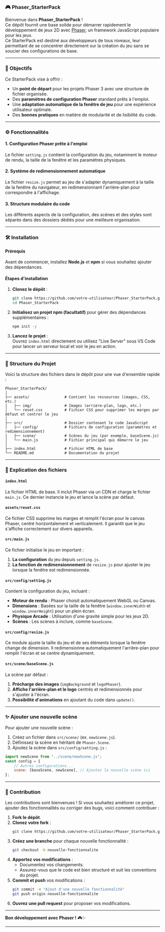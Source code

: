 
### 🎮 Phaser_StarterPack

Bienvenue dans **Phaser_StarterPack** !  
Ce dépôt fournit une base solide pour démarrer rapidement le développement de jeux 2D avec [Phaser](https://phaser.io/), un framework JavaScript populaire pour les jeux. <br>
Ce StarterPack est destiné aux développeurs de tous niveaux, leur permettant de se concentrer directement sur la création du jeu sans se soucier des configurations de base.

---

### 🎯 Objectifs

Ce StarterPack vise à offrir :  
- Un **point de départ** pour les projets Phaser 3 avec une structure de fichier organisée.
- Des **paramètres de configuration Phaser** standard prêts à l'emploi.
- Une **adaptation automatique de la fenêtre de jeu** pour une expérience utilisateur optimale.
- Des **bonnes pratiques** en matière de modularité et de lisibilité du code.

---

### ⚙️ Fonctionnalités

#### 1. **Configuration Phaser prête à l'emploi**
   Le fichier `setting.js` contient la configuration du jeu, notamment le moteur de rendu, la taille de la fenêtre et les paramètres physiques. 

#### 2. **Système de redimensionnement automatique**
   Le fichier `resize.js` permet au jeu de s'adapter dynamiquement à la taille de la fenêtre du navigateur, en redimensionnant l'arrière-plan pour correspondre à l'affichage.

#### 3. **Structure modulaire du code**
   Les différents aspects de la configuration, des scènes et des styles sont séparés dans des dossiers dédiés pour une meilleure organisation.

---

### 🛠️ Installation

#### Prérequis
Avant de commencer, installez **Node.js** et **npm** si vous souhaitez ajouter des dépendances.

#### Étapes d'installation
1. **Clonez le dépôt** :
   ```bash
   git clone https://github.com/votre-utilisateur/Phaser_StarterPack.git
   cd Phaser_StarterPack
   ```
2. **Initialisez un projet npm (facultatif)** pour gérer des dépendances supplémentaires :
   ```bash
   npm init -y
   ```

3. **Lancez le projet** :  
   Ouvrez `index.html` directement ou utilisez "Live Server" sous VS Code pour lancer un serveur local et voir le jeu en action.

---

### 📁 Structure du Projet

Voici la structure des fichiers dans le dépôt pour une vue d'ensemble rapide :

```plaintext
Phaser_StarterPack/
│
├── assets/                # Contient les ressources (images, CSS, etc.)
│   ├── img/               # Images (arrière-plan, logo, etc.)
│   └── reset.css          # Fichier CSS pour supprimer les marges par défaut et centrer le jeu
│
├── src/                   # Dossier contenant le code JavaScript
│   ├── config/            # Fichiers de configuration (paramètres et redimensionnement)
│   ├── scene/             # Scènes du jeu (par exemple, baseScene.js)
│   └── main.js            # Fichier principal qui démarre le jeu
│
├── index.html             # Fichier HTML de base
└── README.md              # Documentation du projet
```

---

### 📜 Explication des fichiers

#### `index.html`
Le fichier HTML de base. Il inclut Phaser via un CDN et charge le fichier `main.js`. Ce dernier instancie le jeu et lance la scène par défaut.

#### `assets/reset.css`
Ce fichier CSS supprime les marges et remplit l'écran pour le canvas Phaser, centré horizontalement et verticalement. Il garantit que le jeu s'affiche correctement sur divers appareils.

#### `src/main.js`
Ce fichier initialise le jeu en important :  
1. **La configuration** du jeu depuis `setting.js`.  
2. **La fonction de redimensionnement** de `resize.js` pour ajuster le jeu lorsque la fenêtre est redimensionnée.

#### `src/config/setting.js`
Contient la configuration du jeu, incluant :  
- **Moteur de rendu** : Phaser choisit automatiquement WebGL ou Canvas.
- **Dimensions** : Basées sur la taille de la fenêtre (`window.innerWidth` et `window.innerHeight`) pour un plein écran.
- **Physique Arcade** : Utilisation d'une gravité simple pour les jeux 2D.
- **Scènes** : Les scènes à inclure, comme `baseScene`.

#### `src/config/resize.js`
Ce module ajuste la taille du jeu et de ses éléments lorsque la fenêtre change de dimension. Il redimensionne automatiquement l'arrière-plan pour remplir l'écran et se centre dynamiquement.

#### `src/scene/baseScene.js`
La scène par défaut :  
1. **Précharge des images** (`imgBackground` et `logoPhaser`).  
2. **Affiche l'arrière-plan et le logo** centrés et redimensionnés pour s'ajuster à l'écran.  
3. **Possibilité d'animations** en ajoutant du code dans `update()`.

---

### ✨ Ajouter une nouvelle scène

Pour ajouter une nouvelle scène :  
1. Créez un fichier dans `src/scene/` (ex. `newScene.js`).  
2. Définissez la scène en héritant de `Phaser.Scene`.  
3. Ajoutez la scène dans `src/config/setting.js` :

```javascript
import newScene from "../scene/newScene.js";
const config = {
    // Autres configurations...
    scene: [baseScene, newScene], // Ajoutez la nouvelle scène ici
};
```

---

### 🤝 Contribution

Les contributions sont bienvenues ! Si vous souhaitez améliorer ce projet, ajouter des fonctionnalités ou corriger des bugs, voici comment contribuer :

1. **Fork le dépôt**.
2. **Clonez votre fork** :
   ```bash
   git clone https://github.com/votre-utilisateur/Phaser_StarterPack.git
   ```
3. **Créez une branche** pour chaque nouvelle fonctionnalité :
   ```bash
   git checkout -b nouvelle-fonctionnalite
   ```
4. **Apportez vos modifications** :
   - Documentez vos changements.
   - Assurez-vous que le code est bien structuré et suit les conventions du projet.
5. **Commit et push** vos modifications :
   ```bash
   git commit -m "Ajout d'une nouvelle fonctionnalité"
   git push origin nouvelle-fonctionnalite
   ```
6. **Ouvrez une pull request** pour proposer vos modifications.

---

**Bon développement avec Phaser !** 🎮✨

---

